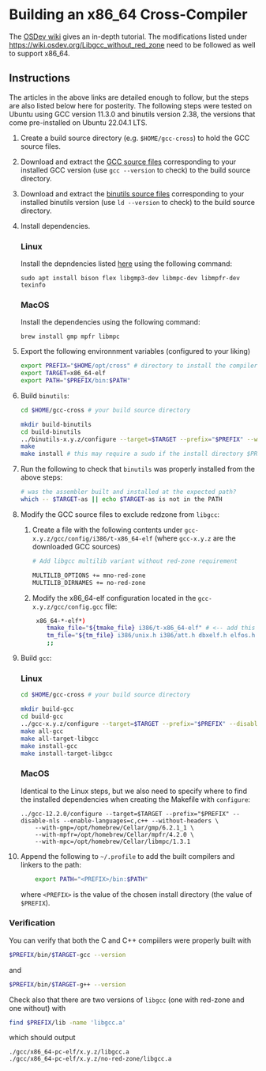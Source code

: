 # Building an x86_64 Cross-Compiler

The [OSDev wiki](https://wiki.osdev.org/Libgcc_without_red_zone) gives an in-depth tutorial. The modifications listed under https://wiki.osdev.org/Libgcc_without_red_zone need to be followed as well to support x86_64.

## Instructions

The articles in the above links are detailed enough to follow, but the steps are also listed below here for posterity. The following steps were tested on Ubuntu using GCC version 11.3.0 and binutils version 2.38, the versions that come pre-installed on Ubuntu 22.04.1 LTS.

1. Create a build source directory (e.g. `$HOME/gcc-cross`) to hold the GCC source files.
1. Download and extract the [GCC source files](https://ftp.gnu.org/gnu/gcc/) corresponding to your installed GCC version (use `gcc --version` to check) to the build source directory.
1. Download and extract the [binutils source files](https://ftp.gnu.org/gnu/binutils/?C=M;O=D) corresponding to your installed binutils version (use `ld --version` to check) to the build source directory.
1. Install dependencies. 
    ### Linux
    Install the depndencies listed [here](https://wiki.osdev.org/GCC_Cross-Compiler#Installing_Dependencies) using the following command:
    ```
    sudo apt install bison flex libgmp3-dev libmpc-dev libmpfr-dev texinfo
    ```

    ### MacOS
    Install the dependencies using the following command:
    ```
    brew install gmp mpfr libmpc
    ```
    
1. Export the following environnment variables (configured to your liking)
    ```bash
    export PREFIX="$HOME/opt/cross" # directory to install the compiler (under $PREFIX/bin)
    export TARGET=x86_64-elf
    export PATH="$PREFIX/bin:$PATH" 
    ```
1. Build `binutils`:
    ```bash
    cd $HOME/gcc-cross # your build source directory
 
    mkdir build-binutils
    cd build-binutils
    ../binutils-x.y.z/configure --target=$TARGET --prefix="$PREFIX" --with-sysroot --disable-nls --disable-werror # replace x.y.z with your binutils version
    make
    make install # this may require a sudo if the install directory $PREFIX is protected
    ```
1. Run the following to check that `binutils` was properly installed from the above steps:
    ```bash
    # was the assembler built and installed at the expected path?
    which -- $TARGET-as || echo $TARGET-as is not in the PATH
    ```
1. Modify the GCC source files to exclude redzone from `libgcc`:
    1. Create a file with the following contents under `gcc-x.y.z/gcc/config/i386/t-x86_64-elf` (where `gcc-x.y.z` are the downloaded GCC sources)
        ```bash
        # Add libgcc multilib variant without red-zone requirement
    
        MULTILIB_OPTIONS += mno-red-zone
        MULTILIB_DIRNAMES += no-red-zone
        ```
    1. Modify the x86_64-elf configuration located in the `gcc-x.y.z/gcc/config.gcc` file:
        ```bash
         x86_64-*-elf*)
            tmake_file="${tmake_file} i386/t-x86_64-elf" # <-- add this line
            tm_file="${tm_file} i386/unix.h i386/att.h dbxelf.h elfos.h newlib-stdint.h i386/i386elf.h i386/x86-64.h"
            ;;
        ```
1. Build `gcc`:
    ### Linux
    ```bash
    cd $HOME/gcc-cross # your build source directory

    mkdir build-gcc
    cd build-gcc
    ../gcc-x.y.z/configure --target=$TARGET --prefix="$PREFIX" --disable-nls --enable-languages=c,c++ --without-headers # replace x.y.z with your binutils version
    make all-gcc
    make all-target-libgcc
    make install-gcc
    make install-target-libgcc
    ```
    ### MacOS
    Identical to the Linux steps, but we also need to specify where to find the installed dependencies when creating the Makefile with `configure`:
    ```
    ../gcc-12.2.0/configure --target=$TARGET --prefix="$PREFIX" --disable-nls --enable-languages=c,c++ --without-headers \
        --with-gmp=/opt/homebrew/Cellar/gmp/6.2.1_1 \
        --with-mpfr=/opt/homebrew/Cellar/mpfr/4.2.0 \
        --with-mpc=/opt/homebrew/Cellar/libmpc/1.3.1 
    ``` 
1. Append the following to `~/.profile` to add the built compilers and linkers to the path:
    ```bash
        export PATH="<PREFIX>/bin:$PATH"
    ```
    where `<PREFIX>` is the value of the chosen install directory (the value of `$PREFIX`).

### Verification

You can verify that both the C and C++ compiilers were properly built with
```bash
$PREFIX/bin/$TARGET-gcc --version
```
and
```bash
$PREFIX/bin/$TARGET-g++ --version
```

Check also that there are two versions of `libgcc` (one with red-zone and one without) with
```bash
find $PREFIX/lib -name 'libgcc.a'
```
which should output
```
./gcc/x86_64-pc-elf/x.y.z/libgcc.a
./gcc/x86_64-pc-elf/x.y.z/no-red-zone/libgcc.a
```


